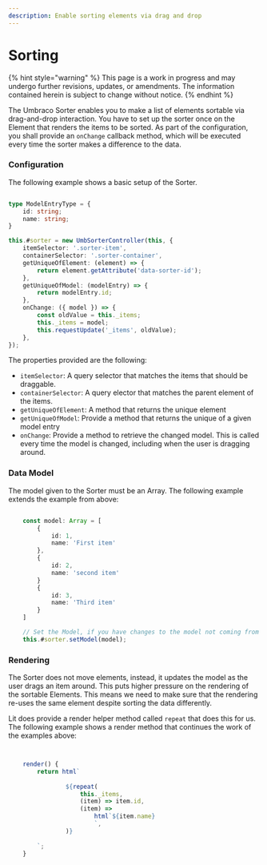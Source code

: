 ```yaml
---
description: Enable sorting elements via drag and drop
---
```


# Sorting

{% hint style="warning" %}
This page is a work in progress and may undergo further revisions, updates, or amendments. The information contained herein is subject to change without notice.
{% endhint %}

The Umbraco Sorter enables you to make a list of elements sortable via drag-and-drop interaction. You have to set up the sorter once on the Element that renders the items to be sorted. As part of the configuration, you shall provide an `onChange` callback method, which will be executed every time the sorter makes a difference to the data.

### Configuration

The following example shows a basic setup of the Sorter.

```typescript

type ModelEntryType = {
    id: string;
    name: string;
}

this.#sorter = new UmbSorterController(this, {
    itemSelector: '.sorter-item',
    containerSelector: '.sorter-container',
    getUniqueOfElement: (element) => {
        return element.getAttribute('data-sorter-id');
    },
    getUniqueOfModel: (modelEntry) => {
        return modelEntry.id;
    },
    onChange: ({ model }) => {
        const oldValue = this._items;
        this._items = model;
        this.requestUpdate('_items', oldValue);
    },
});
```

The properties provided are the following:

* `itemSelector`: A query selector that matches the items that should be draggable.
* `containerSelector`: A query elector that matches the parent element of the items.
* `getUniqueOfElement`: A method that returns the unique element
* `getUniqueOfModel`: Provide a method that returns the unique of a given model entry
* `onChange`: Provide a method to retrieve the changed model. This is called every time the model is changed, including when the user is dragging around.

### Data Model

The model given to the Sorter must be an Array. The following example extends the example from above:

```typescript

    const model: Array = [
        {
            id: 1,
            name: 'First item'
        },
        {
            id: 2,
            name: 'second item'
        }
        {
            id: 3,
            name: 'Third item'
        }
    ]

    // Set the Model, if you have changes to the model not coming from the Sorter. Then set the model again:
    this.#sorter.setModel(model);
```

### Rendering

The Sorter does not move elements, instead, it updates the model as the user drags an item around. This puts higher pressure on the rendering of the sortable Elements. This means we need to make sure that the rendering re-uses the same element despite sorting the data differently.

Lit does provide a render helper method called `repeat` that does this for us. The following example shows a render method that continues the work of the examples above:

```typescript


    render() {
		return html`
			
				${repeat(
					this._items,
					(item) => item.id,
					(item) =>
						html`${item.name}
						`,
				)}
			
		`;
	}
```
